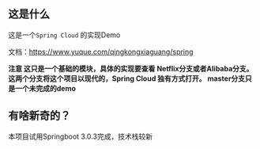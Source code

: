 ## 这是什么
这是一个`Spring Cloud` 的实现Demo

文档：https://www.yuque.com/qingkongxiaguang/spring

**注意 这只是一个基础的模块，具体的实现要查看 Netflix分支或者Alibaba分支。 这两个分支将这个项目以现代的，Spring Cloud 独有方式打开。 master分支只是一个未完成的demo**


## 有啥新奇的？

本项目试用Springboot 3.0.3完成，技术栈较新